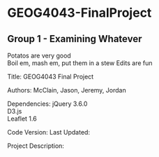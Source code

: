 # GEOG4043-FinalProject
## Group 1 - Examining Whatever
Potatos are very good <br />
Boil em, mash em, put them in a stew
Edits are fun

Title: GEOG4043 Final Project

Authors: McClain, Jason, Jeremy, Jordan

Dependencies:
  jQuery 3.6.0<br/>
  D3.js<br/>
  Leaflet 1.6<br/>

Code Version:
  Last Updated:

Project Description:
